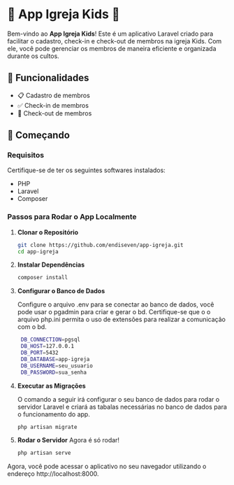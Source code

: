 # 🎉 App Igreja Kids 🎉

Bem-vindo ao **App Igreja Kids**! Este é um aplicativo Laravel criado para facilitar o cadastro, check-in e check-out de membros na igreja Kids. Com ele, você pode gerenciar os membros de maneira eficiente e organizada durante os cultos.

## 🌟 Funcionalidades

- 📋 Cadastro de membros
- ✅ Check-in de membros
- 🚪 Check-out de membros

## 🚀 Começando

### Requisitos

Certifique-se de ter os seguintes softwares instalados:

- PHP
- Laravel
- Composer

### Passos para Rodar o App Localmente

1. **Clonar o Repositório**

   ```bash
   git clone https://github.com/endiseven/app-igreja.git
   cd app-igreja

2. **Instalar Dependências**

   ```bash
   composer install

3. **Configurar o Banco de Dados**

   Configure o arquivo .env para se conectar ao banco de dados, você pode usar o pgadmin para criar e gerar o bd.
   Certifique-se que o o arquivo php.ini permita o uso de extensões para realizar a comunicação com o bd.
   
   ```bash
    DB_CONNECTION=pgsql
    DB_HOST=127.0.0.1
    DB_PORT=5432
    DB_DATABASE=app-igreja
    DB_USERNAME=seu_usuario
    DB_PASSWORD=sua_senha

5. **Executar as Migrações**

   O comando a seguir irá configurar o seu banco de dados para rodar o servidor Laravel e criará as tabalas necessárias no banco de dados para o funcionamento do app.
   ```bash
   php artisan migrate

7. **Rodar o Servidor**
    Agora é só rodar!
   ```bash
   php artisan serve
   
Agora, você pode acessar o aplicativo no seu navegador utilizando o endereço http://localhost:8000.


